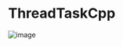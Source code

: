 # ThreadTaskCpp

![image](https://github.com/yaApela/ThreadTaskCpp/assets/94871867/509816ba-9daa-4eb2-898e-82c9fcd401f2)
